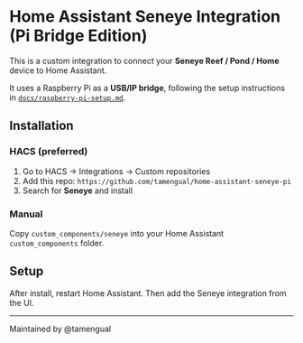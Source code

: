 # Home Assistant Seneye Integration (Pi Bridge Edition)

This is a custom integration to connect your **Seneye Reef / Pond / Home** device to Home Assistant.

It uses a Raspberry Pi as a **USB/IP bridge**, following the setup instructions in [`docs/raspberry-pi-setup.md`](docs/raspberry-pi-setup.md).

## Installation

### HACS (preferred)
1. Go to HACS → Integrations → Custom repositories
2. Add this repo: `https://github.com/tamengual/home-assistant-seneye-pi`
3. Search for **Seneye** and install

### Manual
Copy `custom_components/seneye` into your Home Assistant `custom_components` folder.

## Setup
After install, restart Home Assistant. Then add the Seneye integration from the UI.

---
Maintained by @tamengual
